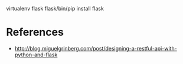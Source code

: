 virtualenv flask
flask/bin/pip install flask

# References
- http://blog.miguelgrinberg.com/post/designing-a-restful-api-with-python-and-flask
